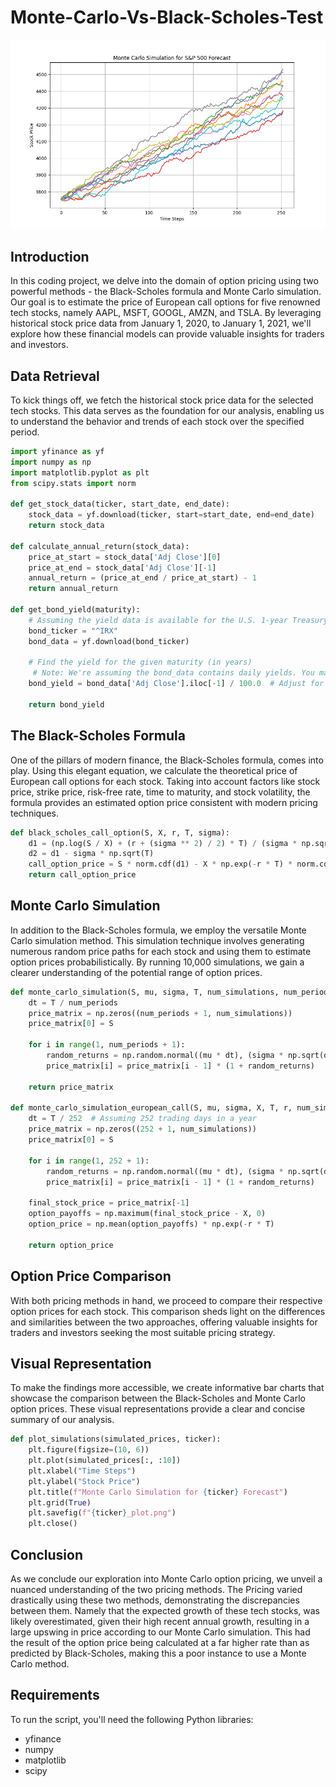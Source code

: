 # Monte-Carlo-Vs-Black-Scholes-Test

 ![Monte Carlo](Monte%20Carlo%20vs%20Black-Scholes/plot.png)


## Introduction

In this coding project, we delve into the domain of option pricing using two powerful methods - the Black-Scholes formula and Monte Carlo simulation. Our goal is to estimate the price of European call options for five renowned tech stocks, namely AAPL, MSFT, GOOGL, AMZN, and TSLA. By leveraging historical stock price data from January 1, 2020, to January 1, 2021, we'll explore how these financial models can provide valuable insights for traders and investors.

## Data Retrieval

To kick things off, we fetch the historical stock price data for the selected tech stocks. This data serves as the foundation for our analysis, enabling us to understand the behavior and trends of each stock over the specified period. 
```python
import yfinance as yf
import numpy as np
import matplotlib.pyplot as plt
from scipy.stats import norm

def get_stock_data(ticker, start_date, end_date):
    stock_data = yf.download(ticker, start=start_date, end=end_date)
    return stock_data

def calculate_annual_return(stock_data):
    price_at_start = stock_data['Adj Close'][0]
    price_at_end = stock_data['Adj Close'][-1]
    annual_return = (price_at_end / price_at_start) - 1
    return annual_return

def get_bond_yield(maturity):
    # Assuming the yield data is available for the U.S. 1-year Treasury bond with ticker symbol "^IRX"
    bond_ticker = "^IRX"
    bond_data = yf.download(bond_ticker)

    # Find the yield for the given maturity (in years)
     # Note: We're assuming the bond_data contains daily yields. You may need to handle different data frequencies.
    bond_yield = bond_data['Adj Close'].iloc[-1] / 100.0  # Adjust for percentage

    return bond_yield

```
## The Black-Scholes Formula

One of the pillars of modern finance, the Black-Scholes formula, comes into play. Using this elegant equation, we calculate the theoretical price of European call options for each stock. Taking into account factors like stock price, strike price, risk-free rate, time to maturity, and stock volatility, the formula provides an estimated option price consistent with modern pricing techniques.

```python
def black_scholes_call_option(S, X, r, T, sigma):
    d1 = (np.log(S / X) + (r + (sigma ** 2) / 2) * T) / (sigma * np.sqrt(T))
    d2 = d1 - sigma * np.sqrt(T)
    call_option_price = S * norm.cdf(d1) - X * np.exp(-r * T) * norm.cdf(d2)
    return call_option_price
```

## Monte Carlo Simulation

In addition to the Black-Scholes formula, we employ the versatile Monte Carlo simulation method. This simulation technique involves generating numerous random price paths for each stock and using them to estimate option prices probabilistically. By running 10,000 simulations, we gain a clearer understanding of the potential range of option prices.

```python
def monte_carlo_simulation(S, mu, sigma, T, num_simulations, num_periods):
    dt = T / num_periods
    price_matrix = np.zeros((num_periods + 1, num_simulations))
    price_matrix[0] = S

    for i in range(1, num_periods + 1):
        random_returns = np.random.normal((mu * dt), (sigma * np.sqrt(dt)), num_simulations)
        price_matrix[i] = price_matrix[i - 1] * (1 + random_returns)

    return price_matrix

def monte_carlo_simulation_european_call(S, mu, sigma, X, T, r, num_simulations):
    dt = T / 252  # Assuming 252 trading days in a year
    price_matrix = np.zeros((252 + 1, num_simulations))
    price_matrix[0] = S

    for i in range(1, 252 + 1):
        random_returns = np.random.normal((mu * dt), (sigma * np.sqrt(dt)), num_simulations)
        price_matrix[i] = price_matrix[i - 1] * (1 + random_returns)

    final_stock_price = price_matrix[-1]
    option_payoffs = np.maximum(final_stock_price - X, 0)
    option_price = np.mean(option_payoffs) * np.exp(-r * T)

    return option_price
```

## Option Price Comparison

With both pricing methods in hand, we proceed to compare their respective option prices for each stock. This comparison sheds light on the differences and similarities between the two approaches, offering valuable insights for traders and investors seeking the most suitable pricing strategy.

## Visual Representation

To make the findings more accessible, we create informative bar charts that showcase the comparison between the Black-Scholes and Monte Carlo option prices. These visual representations provide a clear and concise summary of our analysis.

```python
def plot_simulations(simulated_prices, ticker):
    plt.figure(figsize=(10, 6))
    plt.plot(simulated_prices[:, :10])
    plt.xlabel("Time Steps")
    plt.ylabel("Stock Price")
    plt.title(f"Monte Carlo Simulation for {ticker} Forecast")
    plt.grid(True)
    plt.savefig(f"{ticker}_plot.png")
    plt.close()
```

## Conclusion

As we conclude our exploration into Monte Carlo option pricing, we unveil a nuanced understanding of the two pricing methods. The Pricing varied drastically using these two methods, demonstrating the discrepancies between them. Namely that the expected growth of these tech stocks, was likely overestimated, given their high recent annual growth, resulting in a large upswing in price according to our Monte 
Carlo simulation. This had the result of the option price being calculated at a far higher rate than as predicted by Black-Scholes, making this a poor instance to use a Monte Carlo method.

## Requirements

To run the script, you'll need the following Python libraries:
- yfinance
- numpy
- matplotlib
- scipy

















